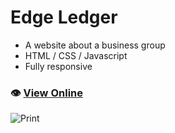 # Edge Ledger
- A website about a business group
- HTML / CSS / Javascript
- Fully responsive

### 👁️ [View Online](https://thiagowfer.github.io/edge-ledger/)

![Print](print.png)
